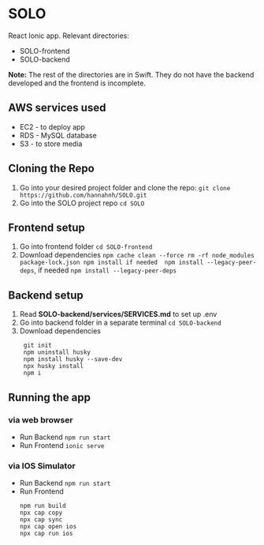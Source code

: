 # SOLO
React Ionic app. Relevant directories: 
* SOLO-frontend
* SOLO-backend

__Note:__ The rest of the directories are in Swift. They do not have the backend developed and the frontend is incomplete. 

## AWS services used
* EC2 - to deploy app
* RDS - MySQL database
* S3 - to store media
  
## Cloning the Repo
1. Go into your desired project folder and clone the repo: ```git clone https://github.com/hannahnh/SOLO.git```
2. Go into the SOLO project repo ```cd SOLO```
   
## Frontend setup
1. Go into frontend folder ```cd SOLO-frontend```
2. Download dependencies ```npm cache clean --force
                            rm -rf node_modules package-lock.json
                            npm install
                            if needed 
                            npm install --legacy-peer-deps```, if needed
                           ```npm install --legacy-peer-deps```

## Backend setup
1. Read __SOLO-backend/services/SERVICES.md__ to set up .env
2. Go into backend folder in a separate terminal ```cd SOLO-backend```
3. Download dependencies
   ``` 
    git init
    npm uninstall husky
    npm install husky --save-dev
    npx husky install
    npm i
    ```

## Running the app
### via web browser
* Run Backend ```npm run start```
* Run Frontend ```ionic serve```

### via IOS Simulator
* Run Backend ```npm run start```
* Run Frontend 
    ``` 
    npm run build
    npx cap copy
    npx cap sync
    npx cap open ios
    npx cap run ios
    ```

